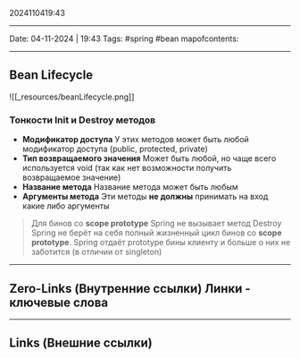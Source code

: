 2024110419:43
___
Date: 04-11-2024 | 19:43
Tags: #spring #bean
mapofcontents: 
___
## Bean Lifecycle

![[_resources/beanLifecycle.png]]

### Тонкости Init и Destroy методов

* **Модификатор доступа**
	У этих методов может быть любой модификатор доступа (public, protected, private)
* **Тип возвращаемого значения**
	Может быть любой, но чаще всего используется void (так как нет возможности получить возвращаемое значение)
* **Название метода**
	Название метода может быть любым
* **Аргументы метода**
	Эти методы **не должны** принимать на вход какие либо аргументы

> Для бинов со **scope prototype** Spring не вызывает метод Destroy
> Spring не берёт на себя полный жизненный цикл бинов со **scope prototype**.
> Spring отдаёт prototype бины клиенту и больше о них не заботится (в отличии от singleton) 




-----
**Zero-Links**  (Внутренние ссылки) Линки - ключевые слова
-

------
**Links** (Внешние ссылки)
-
